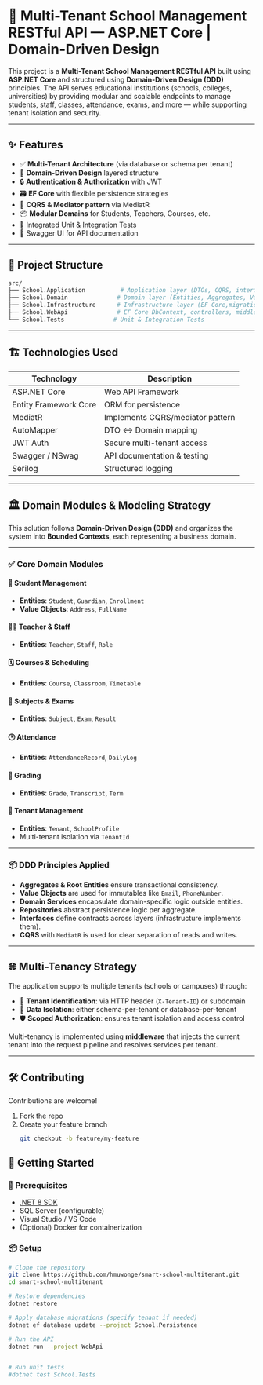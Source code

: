 # 🏫 Multi-Tenant School Management RESTful API — ASP.NET Core | Domain-Driven Design

This project is a **Multi-Tenant School Management RESTful API** built using **ASP.NET Core** and structured using **Domain-Driven Design (DDD)** principles. The API serves educational institutions (schools, colleges, universities) by providing modular and scalable endpoints to manage students, staff, classes, attendance, exams, and more — while supporting tenant isolation and security.

---

## ✨ Features

- ✅ **Multi-Tenant Architecture** (via database or schema per tenant)
- 🎯 **Domain-Driven Design** layered structure
- 🔒 **Authentication & Authorization** with JWT
- 🗃️ **EF Core** with flexible persistence strategies
- 🔄 **CQRS & Mediator pattern** via MediatR
- 📦 **Modular Domains** for Students, Teachers, Courses, etc.
- 🧪 Integrated Unit & Integration Tests
- 📄 Swagger UI for API documentation

---

## 📁 Project Structure

```bash
src/
├── School.Application          # Application layer (DTOs, CQRS, interfaces) 
├── School.Domain              # Domain layer (Entities, Aggregates, Value Objects, Interfaces)
├── School.Infrastructure      # Infrastructure layer (EF Core,migrations, Repositories, external services)
├── School.WebApi              # EF Core DbContext, controllers, middlewares, DI, config 
└── School.Tests              # Unit & Integration Tests
```


---

## 🏗️ Technologies Used

| Technology         | Description                                |
|-------------------|--------------------------------------------|
| ASP.NET Core       | Web API Framework                         |
| Entity Framework Core | ORM for persistence                  |
| MediatR            | Implements CQRS/mediator pattern          |
| AutoMapper         | DTO ↔️ Domain mapping                     |
| JWT Auth           | Secure multi-tenant access                |
| Swagger / NSwag    | API documentation & testing               |
| Serilog            | Structured logging                        |

---

## 🏛️ Domain Modules & Modeling Strategy

This solution follows **Domain-Driven Design (DDD)** and organizes the system into **Bounded Contexts**, each representing a business domain.

---

### ✅ Core Domain Modules

#### 📘 Student Management
- **Entities**: `Student`, `Guardian`, `Enrollment`
- **Value Objects**: `Address`, `FullName`

#### 👨‍🏫 Teacher & Staff
- **Entities**: `Teacher`, `Staff`, `Role`

#### 🗓️ Courses & Scheduling
- **Entities**: `Course`, `Classroom`, `Timetable`

#### 🧪 Subjects & Exams
- **Entities**: `Subject`, `Exam`, `Result`

#### 🕒 Attendance
- **Entities**: `AttendanceRecord`, `DailyLog`

#### 📝 Grading
- **Entities**: `Grade`, `Transcript`, `Term`

#### 🏢 Tenant Management
- **Entities**: `Tenant`, `SchoolProfile`
- Multi-tenant isolation via `TenantId`

---

### 📦 DDD Principles Applied

- **Aggregates & Root Entities** ensure transactional consistency.
- **Value Objects** are used for immutables like `Email`, `PhoneNumber`.
- **Domain Services** encapsulate domain-specific logic outside entities.
- **Repositories** abstract persistence logic per aggregate.
- **Interfaces** define contracts across layers (infrastructure implements them).
- **CQRS** with `MediatR` is used for clear separation of reads and writes.

---

## 🌐 Multi-Tenancy Strategy

The application supports multiple tenants (schools or campuses) through:

- 🔑 **Tenant Identification**: via HTTP header (`X-Tenant-ID`) or subdomain
- 🧩 **Data Isolation**: either schema-per-tenant or database-per-tenant
- 🛡️ **Scoped Authorization**: ensures tenant isolation and access control

Multi-tenancy is implemented using **middleware** that injects the current tenant into the request pipeline and resolves services per tenant.

---

## 🛠️ Contributing

Contributions are welcome!

1. Fork the repo
2. Create your feature branch
   ```bash
   git checkout -b feature/my-feature


## 🚀 Getting Started

### 🔧 Prerequisites

- [.NET 8 SDK](https://dotnet.microsoft.com/download)
- SQL Server  (configurable)
- Visual Studio / VS Code
- (Optional) Docker for containerization

### 📦 Setup

```bash
# Clone the repository
git clone https://github.com/hmuwonge/smart-school-multitenant.git
cd smart-school-multitenant

# Restore dependencies
dotnet restore

# Apply database migrations (specify tenant if needed)
dotnet ef database update --project School.Persistence

# Run the API
dotnet run --project WebApi


# Run unit tests
#dotnet test School.Tests

```
